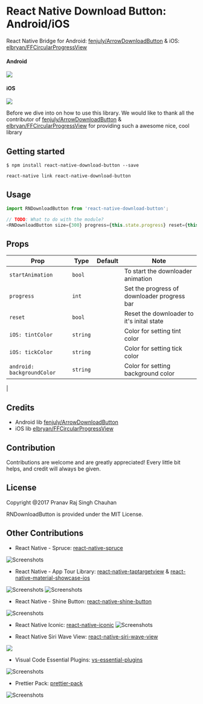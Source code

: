 
# React Native Download Button: Android/iOS

React Native Bridge for Android: [fenjuly/ArrowDownloadButton](https://github.com/fenjuly/ArrowDownloadButton) & iOS: [elbryan/FFCircularProgressView](https://github.com/elbryan/FFCircularProgressView)

#### Android
![](https://github.com/fenjuly/ArrowDownloadButton/raw/master/screenshots/arrowdownloadbutton.gif)

#### iOS
![](https://camo.githubusercontent.com/9030298750a4792e8e8bdec30219baa644afaf75/68747470733a2f2f7261772e6769746875622e636f6d2f656c627279616e2f464643697263756c617250726f6772657373566965772f6d61737465722f4d656469612f73616d706c652e676966)

Before we dive into on how to use this library. We would like to thank all the contributor of [fenjuly/ArrowDownloadButton](https://github.com/fenjuly/ArrowDownloadButton) & [elbryan/FFCircularProgressView](https://github.com/elbryan/FFCircularProgressView) for providing such a awesome nice, cool library


## Getting started

`$ npm install react-native-download-button --save`

`react-native link react-native-download-button`

## Usage

```javascript
import RNDownloadButton from 'react-native-download-button';

// TODO: What to do with the module?
<RNDownloadButton size={300} progress={this.state.progress} reset={this.state.reset} onPress={this._onPress} />
```

## Props

| Prop              | Type       | Default | Note                                                                                                       |
| ----------------- | ---------- | ------- | ---------------------------------------------------------------------------------------------------------- |
| `startAnimation`       | `bool`     |         | To start the downloader animation
| `progress`      | `int`     |         | Set the progress of downloader progress bar
| `reset`       | `bool`     |         | Reset the downloader to it's inital state                                                            
| `iOS: tintColor`       | `string`     |         | Color for setting tint color           
| `iOS: tickColor`       | `string`     |         | Color for setting tick color           
| `android: backgroundColor`       | `string`    | | Color for setting background color                     
|


## Credits

- Android lib [fenjuly/ArrowDownloadButton](https://github.com/fenjuly/ArrowDownloadButton)
- iOS lib [elbryan/FFCircularProgressView](https://github.com/elbryan/FFCircularProgressView)

## Contribution
Contributions are welcome and are greatly appreciated! Every little bit helps, and credit will always be given.


## License
Copyright @2017 Pranav Raj Singh Chauhan

RNDownloadButton is provided under the MIT License.



## Other Contributions
- React Native - Spruce: [react-native-spruce](https://github.com/prscX/react-native-spruce)

![Screenshots](https://github.com/willowtreeapps/spruce-ios/raw/master/imgs/extensibility-tests.gif)

- React Native - App Tour Library: [react-native-taptargetview](https://github.com/prscX/react-native-taptargetview) & [react-native-material-showcase-ios](https://github.com/prscX/react-native-material-showcase-ios)

![Screenshots](https://github.com/KeepSafe/TapTargetView/raw/master/.github/video.gif)
![Screenshots](https://github.com/aromajoin/material-showcase-ios/raw/master/art/material-showcase.gif?raw=true)

- React Native - Shine Button: [react-native-shine-button](https://github.com/prscX/react-native-shine-button)

![Screenshots](https://raw.githubusercontent.com/ChadCSong/ShineButton/master/demo_shine_others.gif)

- React Native Iconic: [react-native-iconic](https://github.com/prscX/react-native-iconic)
![Screenshots](https://camo.githubusercontent.com/b18993cbfe91de8abdc0019dc9a6cd44707eec21/68747470733a2f2f6431337961637572716a676172612e636c6f756466726f6e742e6e65742f75736572732f3338313133332f73637265656e73686f74732f313639363538302f766266706f70666c6174627574746f6e332e676966)

- React Native Siri Wave View: [react-native-siri-wave-view](https://github.com/prscX/react-native-siri-wave-view)

![](https://cdn.dribbble.com/users/341264/screenshots/2203511/wave.gif)

- Visual Code Essential Plugins: [vs-essential-plugins](https://github.com/prscX/vs-essential-plugins)

![Screenshots](https://pbs.twimg.com/profile_images/922911523328081920/jEKFRPKV_400x400.jpg)

- Prettier Pack: [prettier-pack](https://github.com/prscX/prettier-pack)

![Screenshots](https://raw.githubusercontent.com/prettier/prettier-logo/master/images/prettier-banner-light.png)
